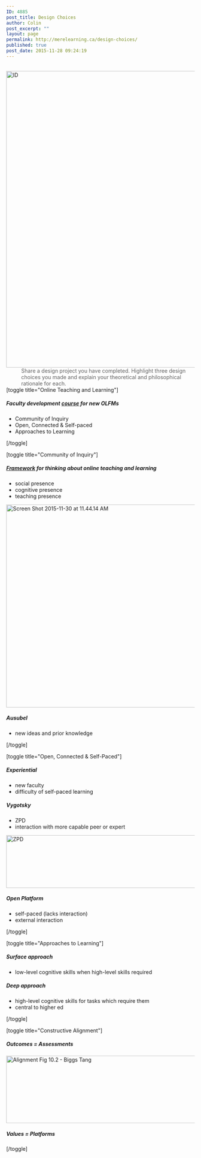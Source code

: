 ```yaml
---
ID: 4885
post_title: Design Choices
author: Colin
post_excerpt: ""
layout: page
permalink: http://merelearning.ca/design-choices/
published: true
post_date: 2015-11-28 09:24:19
---
```

<div class="" style="margin: 0in 0in 0.0001pt;"> <a href="http://merelearning.ca/wp-content/uploads/2015/11/ID.png"><img class="aligncenter size-full wp-image-4902" src="http://merelearning.ca/wp-content/uploads/2015/11/ID.png" alt="ID" width="812" height="792" /></a></div>
<blockquote class="" style="margin: 0px 0px 0px 40px; border: none; padding: 0px;">
<div class="" style="margin: 0in 0in 0.0001pt;">Share a design project you have completed. Highlight three design choices you made and explain your theoretical and philosophical rationale for each.</div></blockquote>
[toggle title="Online Teaching and Learning"]
<h5>Faculty development <a href="http://elearning.trubox.ca/course" target="_blank">course</a> for new OLFMs</h5>
<ul>
	<li>Community of Inquiry</li>
	<li>Open, Connected &amp; Self-paced</li>
	<li>Approaches to Learning</li>
</ul>
[/toggle]

[toggle title="Community of Inquiry"]
<h5><a href="http://coi.athabascau.ca" target="_blank">Framework</a> for thinking about online teaching and learning</h5>
<ul>
	<li>social presence</li>
	<li>cognitive presence</li>
	<li>teaching presence</li>
</ul>
<a href="http://merelearning.ca/wp-content/uploads/2015/11/Screen-Shot-2015-11-30-at-11.44.14-AM.png"><img class="aligncenter size-full wp-image-4906" src="http://merelearning.ca/wp-content/uploads/2015/11/Screen-Shot-2015-11-30-at-11.44.14-AM.png" alt="Screen Shot 2015-11-30 at 11.44.14 AM" width="553" height="542" /></a>
<h5>Ausubel</h5>
<ul>
	<li>new ideas and prior knowledge</li>
</ul>
[/toggle]

[toggle title="Open, Connected &amp; Self-Paced"]
<h5>Experiential</h5>
<ul>
	<li>new faculty</li>
	<li>difficulty of self-paced learning</li>
</ul>
<h5>Vygotsky</h5>
<ul>
	<li>ZPD</li>
	<li>interaction with more capable peer or expert</li>
</ul>
<img class="aligncenter size-full wp-image-4908" src="http://merelearning.ca/wp-content/uploads/2015/11/ZPD.png" alt="ZPD" width="734" height="141" />
<h5>Open Platform</h5>
<ul>
	<li>self-paced (lacks interaction)</li>
	<li>external interaction</li>
</ul>
[/toggle]

[toggle title="Approaches to Learning"]
<h5>Surface approach</h5>
<ul>
	<li>low-level cognitive skills when high-level skills required</li>
</ul>
<h5>Deep approach</h5>
<ul>
	<li>high-level cognitive skills for tasks which require them</li>
	<li>central to higher ed</li>
</ul>
[/toggle]

[toggle title="Constructive Alignment"]
<h5>Outcomes = Assessments</h5>
<img class="aligncenter size-full wp-image-4910" src="http://merelearning.ca/wp-content/uploads/2015/11/Alignment-Fig-10.2-Biggs-Tang.png" alt="Alignment Fig 10.2 - Biggs Tang" width="718" height="180" />
<h5>Values = Platforms</h5>
[/toggle]
